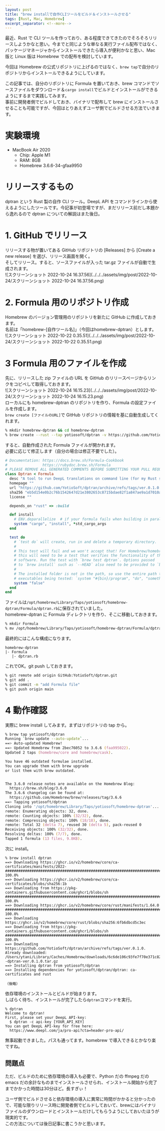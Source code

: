 ```yaml
---
layout: post
title: "brew installで自作CLIツールをビルド＆インストールさせる"
tags: [Rust, Mac, Homebrew]
excerpt_separator: <!--more-->
---
```


最近、Rust で CLI ツールを作っており、ある程度できてきたのでそろそろリリースしようかなと思い。今までと同じような単なる実行ファイル配布ではなく、パッケージマネージャからインストールできたら導入が便利かなと思い、Mac 版と Linux 版は Homebrew での配布を検討しています。  

今回は Homebrew の公式リポジトリに上げるのではなく、``brew tap``で自分のリポジトリからインストールできるようにしています。 

<!--more-->  

この記事では、自分のリポジトリに Formula を置いておき、brew コマンドでソースファイルをダウンロード＆``cargo install``でビルドとインストールができるようにするまで実践してみます。  
事前に開発者側でビルドしておき、バイナリで配布して brew にインストールさせることも可能ですが、今回はとりあえずユーザ側でビルドさせる方法でいきます。

# 実験環境

- MacBook Air 2020
  - Chip: Apple M1
  - RAM: 8GB
  - Homebrew 3.6.6-34-gfaa9950


# リリースするもの

dptran という Rust 製の自作 CLI ツール。DeepL API をコマンドラインから使えるようにしたツールです。今記事が初登場ですが、まだリリース前だし本題から逸れるので dptran についての解説はまた後日。

# 1. GitHub でリリース

リリースする物が置いてある GitHub リポジトリの [Releases] から [Create a new release] を選び、リリース画面を開く。  
そしてリリース。すると、ソースファイルが入った tar.gz ファイルが自動で生成されます。  
![スクリーンショット 2022-10-24 16.37.56](../../../assets/img/post/2022-10-24/スクリーンショット 2022-10-24 16.37.56.png)

# 2. Formula 用のリポジトリ作成

Homebrew のバージョン管理用のリポジトリを新たに GitHub に作成しておきます。  
名前は「homebrew-[自作ツール名]」（今回はhomebrew-dptran）とします。  
![スクリーンショット 2022-10-22 0.35.51](../../../assets/img/post/2022-10-24/スクリーンショット 2022-10-22 0.35.51.png)

# 3 Formula 用のファイルを作成

先に、リリースした zip ファイルの URL を GitHub のリリースページからリンクをコピペして取得しておきます。  
![スクリーンショット 2022-10-24 16.15.23](../../../assets/img/post/2022-10-24/スクリーンショット 2022-10-24 16.15.23.png)  
ローカルにも homebrew-dptran のリポジトリを作り、Formula の設定ファイルを作成します。  
``brew create [ファイルのURL]``で GitHub リポジトリの情報を基に自動生成してくれます。

```zsh
% mkdir homebrew-dptran && cd homebrew-dptran
% brew create --rust --tap yotiosoft/dptran -v https://github.com/YotioSoft/dptran/archive/refs/tags/ver.0.1.0.tar.gz  
```

すると、自動作成された Formula ファイルが開かれます。  
必要に応じて修正します（自分の場合は修正不要でした）。

```ruby
# Documentation: https://docs.brew.sh/Formula-Cookbook
#                https://rubydoc.brew.sh/Formula
# PLEASE REMOVE ALL GENERATED COMMENTS BEFORE SUBMITTING YOUR PULL REQUEST!
class Dptran < Formula
  desc "A tool to run DeepL translations on command line (for my Rust studies)."
  homepage ""
  url "https://github.com/YotioSoft/dptran/archive/refs/tags/ver.0.1.0.tar.gz"
  sha256 "eb5d154e0b2c76b1542647d21e3802653c8715bdae82f1a847ae9a1d7010afdd"
  license ""

  depends_on "rust" => :build

  def install
    # ENV.deparallelize  # if your formula fails when building in parallel
    system "cargo", "install", *std_cargo_args
  end

  test do
    # `test do` will create, run in and delete a temporary directory.
    #
    # This test will fail and we won't accept that! For Homebrew/homebrew-core
    # this will need to be a test that verifies the functionality of the
    # software. Run the test with `brew test dptran`. Options passed
    # to `brew install` such as `--HEAD` also need to be provided to `brew test`.
    #
    # The installed folder is not in the path, so use the entire path to any
    # executables being tested: `system "#{bin}/program", "do", "something"`.
    system "false"
  end
end
```

ファイルは``/opt/homebrew/Library/Taps/yotiosoft/homebrew-dptran/Formula/dptran.rb``に保存されていました。  
homebrew-dptran に Formula ディレクトリを作り、そこに移動しておきます。  

```zsh
% mkdir Formula
% mv /opt/homebrew/Library/Taps/yotiosoft/homebrew-dptran/Formula/dptran.rb Formula
```

最終的にはこんな構成になります。  

```
homebrew-dptran
|- Formula
   |- dptran.rb
```


これでOK。git push しておきます。

```zsh
% git remote add origin GitHub:YotioSoft/dptran.git
% git add .
% git commit -m "add Formula file"
% git push origin main
```

# 4 動作確認

実際に brew install してみます。まずはリポジトリの tap から。

```zsh
% brew tap yotiosoft/dptran
Running `brew update --auto-update`...
==> Auto-updated Homebrew!
==> Updated Homebrew from 2bec76052 to 3.6.6 (faa995022).
Updated 2 taps (homebrew/core and homebrew/cask).

You have 46 outdated formulae installed.
You can upgrade them with brew upgrade
or list them with brew outdated.


The 3.6.0 release notes are available on the Homebrew Blog:
  https://brew.sh/blog/3.6.0
The 3.6.6 changelog can be found at:
  https://github.com/Homebrew/brew/releases/tag/3.6.6
==> Tapping yotiosoft/dptran
Cloning into '/opt/homebrew/Library/Taps/yotiosoft/homebrew-dptran'...
remote: Enumerating objects: 32, done.
remote: Counting objects: 100% (32/32), done.
remote: Compressing objects: 100% (18/18), done.
remote: Total 32 (delta 7), reused 30 (delta 5), pack-reused 0
Receiving objects: 100% (32/32), done.
Resolving deltas: 100% (7/7), done.
Tapped 1 formula (13 files, 9.8KB).

```

次に install。  

```
% brew install dptran
==> Downloading https://ghcr.io/v2/homebrew/core/ca-certificates/manifests/2022-
######################################################################## 100.0%
==> Downloading https://ghcr.io/v2/homebrew/core/ca-certificates/blobs/sha256:1b
==> Downloading from https://pkg-containers.githubusercontent.com/ghcr1/blobs/sh
######################################################################## 100.0%
==> Downloading https://ghcr.io/v2/homebrew/core/rust/manifests/1.64.0
######################################################################## 100.0%
==> Downloading https://ghcr.io/v2/homebrew/core/rust/blobs/sha256:6fb6dbcd5c3ec
==> Downloading from https://pkg-containers.githubusercontent.com/ghcr1/blobs/sh
######################################################################## 100.0%
==> Downloading https://github.com/YotioSoft/dptran/archive/refs/tags/ver.0.1.0.
Already downloaded: /Users/ytani/Library/Caches/Homebrew/downloads/6c6de106c93fe7f70e371c823629aede32c582a167fef6c08309fd40af4b79f6--dptran-ver.0.1.0.tar.gz
==> Installing dptran from yotiosoft/dptran
==> Installing dependencies for yotiosoft/dptran/dptran: ca-certificates and rust

（後略）
```

依存環境のインストールとビルドが始まります。  
しばらく待ち、インストールが完了したら``dptran``コマンドを実行。  

```
% dptran
Welcome to dptran!
First, please set your DeepL API-key:
  $ dptran -c api-key [YOUR_API_KEY]
You can get DeepL API-key for free here:
  https://www.deepl.com/ja/pro-api?cta=header-pro-api/
```

無事起動できました。パスも通ってます。homebrew で導入できるとかなり楽ですね。  

## 問題点

ただ、ビルドのために依存環境の導入も必要で、Python だの ffmpeg だの emacs だの余計なものまでインストールさせられ、インストール開始から完了までかかった時間は30分ほど。長すぎぃ！  

ユーザ側でビルドさせると依存環境の導入に異常に時間がかかると分かったので、可能な限りリリース時に開発者側でビルドしておいて、brewにはバイナリファイルのダウンロードとインストールだけしてもらうようにしておいたほうが現実的です。  
この方法については後日記事に書こうかと思います。
